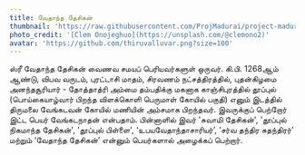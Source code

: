 ```yaml
---
title: வேதாந்த தேசிகன்
thumbnail: 'https://raw.githubusercontent.com/ProjMadurai/project-madurai-website/main/site/static/images/Man_icon.svg'
photo_credit: '[Clem Onojeghuo](https://unsplash.com/@clemono2)'
avatar: 'https://github.com/thiruvalluvar.png?size=100'
---
```



ஸ்ரீ வேதாந்த தேசிகன் வைணவ சமயப் பெரியவர்களுள் ஒருவர். கி.பி. 1268ஆம் ஆண்டு, விபவ வருடம், புரட்டாசி மாதம், சிரவணம் நட்சத்திரத்தில், புதன்கிழமை அனந்தசூரியார் - தோத்தாத்ரி அம்மை தம்பதிக்கு மகனாக காஞ்சிபுரத்தில் தூப்புல் (பொய்கையாழ்வார் பிறந்த விளக்கொளி பெருமாள் கோயில் பகுதி) எனும் இடத்தில் திருமலை வேங்கடவன் கோயில் மணியின் அம்சமாக பிறந்தவர். இவருக்குப் பெற்றோர் இட்ட பெயர் வேங்கடநாதன் என்பதாம். பின்னாளில் இவர் 'சுவாமி தேசிகன்', 'தூப்புல் நிகமாந்த தேசிகன்', 'தூப்புல் பிள்ளை', ‘உபயவேதாந்தாசாரியர்’, ‘சர்வ தந்திர சுதந்திரர்’ மற்றும் ‘வேதாந்த தேசிகன்’ என்னும் பெயர்களால் அழைக்கப் பெற்றார்.
